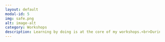 ```yaml
---
layout: default
modal-id: 5
img: safe.png
alt: image-alt
category: Workshops
description: Learning by doing is at the core of my workshops.<br>During the workshops, we develop <b>prototypes</b> or conduct an in-depth analysis of a specific technical aspect.<br>I bring <b>real-world experience</b> into the workshop, offering valuable insights and practical tips that go beyond online documentation and textbooks.
---
```

